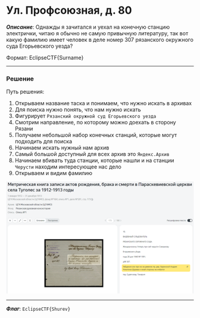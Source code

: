 # Ул. Профсоюзная, д. 80

***Описание***: Однажды я зачитался и уехал на конечную станцию электрички, читаю я обычно не самую привычную литературу, так вот какую фамилию имеет человек в деле номер 307 рязанского окружного суда Егорьевского уезда?

Формат: EclipseCTF{Surname}

---
### Решение

Путь решения:
1. Открываем название таска и понимаем, что нужно искать в архивах
2. Для поиска нужно понять, что нам нужно искать
3. Фигурирует `Рязанский окружной суд Егорьевского уезда`
4. Смотрим направление, по которому можно доехать в сторону Рязани
5. Получаем небольшой набор конечных станций, которые могут подходить для поиска
6. Начинаем искать нужный нам архив
7. Самый большой доступный для всех архив это `Яндекс.Архив`
8. Начинаем вбивать туда станции, которые нашли и на станции `Черусти` находим интересующее нас дело
9. Открываем и видим фамилию

![ScreenShot](../screenshots/Profsouznayz-1.png)

---

***Флаг***: `EclipseCTF{Shurev}`